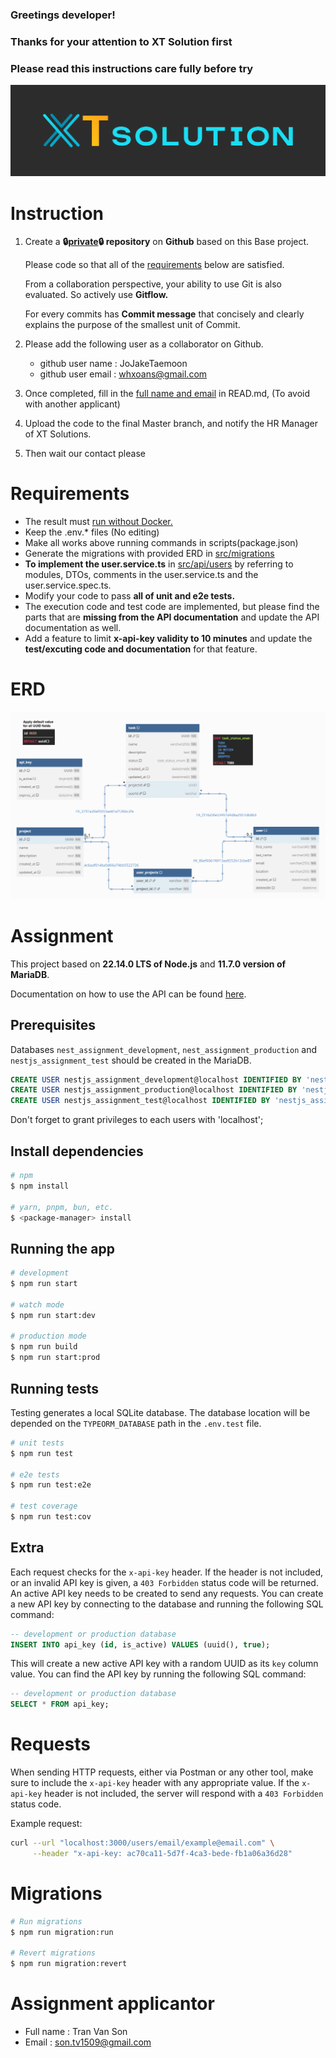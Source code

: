 ### Greetings developer!
### Thanks for your attention to XT Solution first
### Please read this instructions care fully before try
![XT Solution!](/img/logo.svg "XT Solutio")

# Instruction

1. Create a **🔒<ins>private</ins>🔒 repository** on **Github** based on this Base project.
    
    Please code so that all of the [requirements](#requirements) below are satisfied.

    From a collaboration perspective, your ability to use Git is also evaluated. So actively use **Gitflow.**

    For every commits has **Commit message** that concisely and clearly explains the purpose of the smallest unit of Commit.

2. Please add the following user as a collaborator on Github.
    - github user name : JoJakeTaemoon
    - github user email : whxoans@gmail.com

3. Once completed, fill in the [full name and email](#assignment-applicantor) in READ.md, (To avoid with another applicant)

4. Upload the code to the final Master branch, and notify the HR Manager of XT Solutions.

5. Then wait our contact please

# Requirements

- The result must <ins>run without Docker<ins>.
- Keep the .env.* files (No editing)
- Make all works above running commands in scripts(package.json)
- Generate the migrations with provided ERD in <ins>src/migrations</ins>
- **To implement the user.service.ts** in <ins>src/api/users</ins> by referring to modules, DTOs, comments in the user.service.ts and the user.service.spec.ts.
- Modify your code to pass **all of unit and e2e tests.**
- The execution code and test code are implemented, but please find the parts that are **missing from the API documentation** and update the API documentation as well.
- Add a feature to limit **x-api-key validity to 10 minutes** and update the **test/excuting code and documentation** for that feature.

# ERD
![XT Solution!](/img/ERD4assinment.png "XT Solutio")

# Assignment

This project based on **22.14.0 LTS of Node.js** and **11.7.0 version of MariaDB**.

Documentation on how to use the API can be found [here](API_DOCUMENTATION.md).

## Prerequisites
Databases `nest_assignment_development`, `nest_assignment_production` and `nestjs_assignment_test` should be created in the MariaDB.

```sql
CREATE USER nestjs_assignment_development@localhost IDENTIFIED BY 'nestjs_assignment_development';
CREATE USER nestjs_assignment_production@localhost IDENTIFIED BY 'nestjs_assignment_production';
CREATE USER nestjs_assignment_test@localhost IDENTIFIED BY 'nestjs_assignment_test';
```

Don't forget to grant privileges to each users with 'localhost';

## Install dependencies
```bash
# npm
$ npm install

# yarn, pnpm, bun, etc.
$ <package-manager> install
```

## Running the app

```bash
# development
$ npm run start

# watch mode
$ npm run start:dev

# production mode
$ npm run build
$ npm run start:prod
```

## Running tests

Testing generates a local SQLite database. The database location will be depended on the `TYPEORM_DATABASE` path in the `.env.test` file.

```bash
# unit tests
$ npm run test

# e2e tests
$ npm run test:e2e

# test coverage
$ npm run test:cov
```

## Extra

Each request checks for the `x-api-key` header. If the header is not included, or an invalid API key is given, a `403 Forbidden` status code will be returned. An active API key needs to be created to send any requests. You can create a new API key by connecting to the database and running the following  SQL command:

```sql
-- development or production database
INSERT INTO api_key (id, is_active) VALUES (uuid(), true);
```

This will create a new active API key with a random UUID as its `key` column value. You can find the API key by running the following SQL command:

```sql
-- development or production database
SELECT * FROM api_key;
```

# Requests

When sending HTTP requests, either via Postman or any other tool, make sure to include the `x-api-key` header with any appropriate value. If the `x-api-key` header is not included, the server will respond with a `403 Forbidden` status code.

Example request:
```bash
curl --url "localhost:3000/users/email/example@email.com" \
     --header "x-api-key: ac70ca11-5d7f-4ca3-bede-fb1a06a36d28"
```

# Migrations

```bash
# Run migrations
$ npm run migration:run

# Revert migrations
$ npm run migration:revert
```

# Assignment applicantor
- Full name : Tran Van Son
- Email : son.tv1509@gmail.com